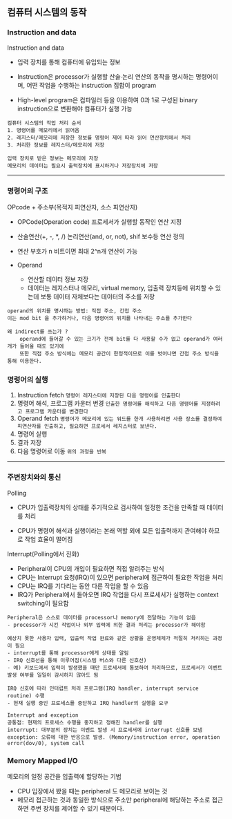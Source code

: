 ## 컴퓨터 시스템의 동작

### Instruction and data

Instruction and data

- 입력 장치를 통해 컴퓨터에 유입되는 정보

- Instruction은 processor가 실행할 산술∙논리 연산의 동작을 명시하는 명령어이며, 어떤 작업을 수행하는 instruction 집합이 program

- High-level program은 컴파일러 등을 이용하여 0과 1로 구성된 binary instruction으로 변환해야 컴퓨터가 실행 가능

```
컴퓨터 시스템의 작업 처리 순서
1. 명령어를 메모리에서 읽어옴
2. 레지스터/메모리에 저장한 정보를 명령어 제어 따라 읽어 연산장치에서 처리
3. 처리한 정보를 레지스터/메모리에 저장

입력 장치로 받은 정보는 메모리에 저장
메모리의 데이터는 필요시 출력장치에 표시하거나 저장장치에 저장
```

---

### 명령어의 구조

OPcode + 주소부(목적지 피연산자, 소스 피연산자)

- OPCode(Operation code)
  프로세서가 실행할 동작인 연산 지정
- 산술연산(+, -, *, /) 논리연산(and, or, not), shif 보수등 연산 정의
- 연산 부호가 n 비트이면 최대 2^n개 연산이 가능

- Operand
  - 연산할 데이터 정보 저장
  - 데이터는 레지스터나 메모리, virtual memory, 입출력 장치등에 위치할 수 있는데 보통 데이터 자체보다는 데이터의 주소를 저장

```
operand의 위치를 명시하는 방법: 직접 주소, 간접 주소
이는 mod bit 을 추가하거나, 다음 명령어의 위치를 나타내는 주소를 추가한다

왜 indirect를 쓰는가 ?
    operand에 들어갈 수 있는 크기가 전체 bit를 다 사용할 수가 없고 operand가 여러 개가 들어올 때도 있기에
    또한 직접 주소 방식에는 메모리 공간이 한정적이므로 이를 벗어나면 간접 주소 방식을 통해 이용한다.
```

### 명령어의 실행

1. Instruction fetch `명령어 레지스터에 저장된 다음 명령어를 인출한다`
2. 명령어 해석, 프로그램 카운터 변경 `인출한 명령어를 해석하고 다음 명령어를 지정하려고 프로그램 카운터를 변경한다`
3. Operand fetch `명령어가 메모리에 있는 워드를 한개 사용하려면 사용 장소를 결정하여 피연산자를 인출하고, 필요하면 프로세서 레지스터로 보낸다.`
4. 명령어 실행
5. 결과 저장
6. 다음 명령어로 이동 `위의 과정을 반복`

---

### 주변장치와의 통신

Polling
- CPU가 입출력장치의 상태를 주기적으로 검사하여 일정한 조건을 만족할 때 데이터를 처리

- CPU가 명령어 해석과 실행이라는 본래 역할 외에 모든 입출력까지 관여해야 하므로 작업 효율이 떨어짐

Interrupt(Polling에서 진화)
- Peripheral이 CPU의 개입이 필요하면 직접 알려주는 방식
- CPU는 Interrupt 요청(IRQ)이 있으면 peripheral에 접근하여 필요한 작업을 처리
- CPU는 IRQ를 기다리는 동안 다른 작업을 할 수 있음
- IRQ가 Peripheral에서 돌아오면 IRQ 작업을 다시 프로세서가 실행하는 context switching이 필요함

```
Peripheral은 스스로 데이터를 processor나 memory에 전달하는 기능이 없음
- processor가 시킨 작업이나 외부 입력에 의한 결과 처리는 processor가 해야함

예상치 못한 사용자 입력, 입출력 작업 완료와 같은 상황을 운영체제가 적절히 처리하는 과정이 필요
- interrupt를 통해 processor에게 상태를 알림
- IRQ 신호선을 통해 이루어짐(시스템 버스와 다른 신호선)
- 예) 키보드에서 입력이 발생했을 때만 프로세서에 통보하여 처리하므로, 프로세서가 이벤트 발생 여부를 일일이 감시하지 않아도 됨

IRQ 신호에 따라 인터럽트 처리 프로그램(IRQ handler, interrupt service routine) 수행
- 현재 실행 중인 프로세스를 중단하고 IRQ handler의 실행을 요구

Interrupt and exception
공통점: 현재의 프로세스 수행을 중지하고 정해진 handler를 실행
interrupt: 대부분의 장치는 이벤트 발생 시 프로세서에 interrupt 신호를 보냄
exception: 오류에 대한 반응으로 발생. (Memory/instruction error, operation error(dov/0), system call
```

### Memory Mapped I/O

메모리의 일정 공간을 입출력에 할당하는 기법
- CPU 입장에서 봤을 때는 peripheral 도 메모리로 보이는 것
- 메모리 접근하는 것과 동일한 방식으로 주소만 peripheral에 해당하는 주소로 접근하면 주변 장치를 제어할 수 있기 때문이다.